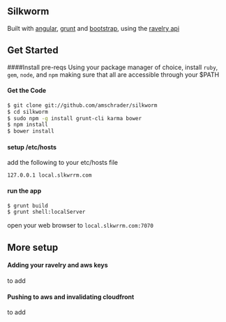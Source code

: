 ## Silkworm

Built with [angular](http://angularjs.org), [grunt](http://gruntjs.com/) and [bootstrap](http://getbootstrap.com), using the [ravelry api](www.ravelry.com/api)


## Get Started

####Install pre-reqs
Using your package manager of choice, install `ruby`, `gem`, `node`, and `npm` making sure that all are accessible through your $PATH


#### Get the Code
```sh
$ git clone git://github.com/amschrader/silkworm
$ cd silkworm
$ sudo npm -g install grunt-cli karma bower
$ npm install
$ bower install
```

#### setup /etc/hosts
add the following to your etc/hosts file
```
127.0.0.1 local.slkwrrm.com
```

#### run the app
```sh
$ grunt build
$ grunt shell:localServer
```
open your web browser to `local.slkwrrm.com:7070`

## More setup
#### Adding your ravelry and aws keys
to add
#### Pushing to aws and invalidating cloudfront
to add


